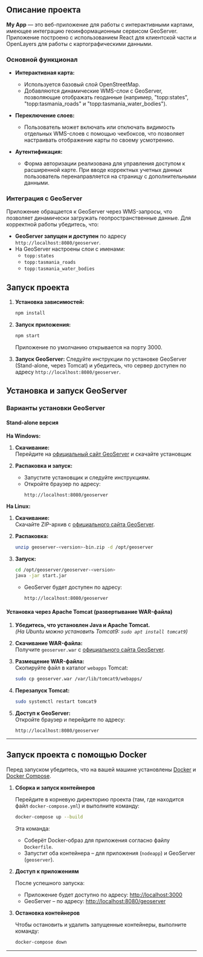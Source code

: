 ## Описание проекта

**My App** — это веб-приложение для работы с интерактивными картами, имеющее интеграцию геоинформационным сервисом GeoServer. Приложение построено с использованием React для клиентской части и OpenLayers для работы с картографическими данными.

### Основной функционал

- **Интерактивная карта:**

  - Используется базовый слой OpenStreetMap.
  - Добавляются динамические WMS-слои с GeoServer, позволяющие отображать геоданные (например, "topp:states", "topp:tasmania_roads" и "topp:tasmania_water_bodies").

- **Переключение слоев:**

  - Пользователь может включать или отключать видимость отдельных WMS-слоев с помощью чекбоксов, что позволяет настраивать отображение карты по своему усмотрению.

- **Аутентификация:**
  - Форма авторизации реализована для управления доступом к расширенной карте. При вводе корректных учетных данных пользователь перенаправляется на страницу с дополнительными данными.

### Интеграция с GeoServer

Приложение обращается к GeoServer через WMS-запросы, что позволяет динамически загружать геопространственные данные. Для корректной работы убедитесь, что:

- **GeoServer запущен и доступен** по адресу `http://localhost:8080/geoserver`.
- На GeoServer настроены слои с именами:
  - `topp:states`
  - `topp:tasmania_roads`
  - `topp:tasmania_water_bodies`

## Запуск проекта

1. **Установка зависимостей:**

   ```bash
   npm install
   ```

2. **Запуск приложения:**

   ```bash
   npm start
   ```

   Приложение по умолчанию открывается на порту 3000.

3. **Запуск GeoServer:**
   Следуйте инструкции по установке GeoServer (Stand-alone, через Tomcat) и убедитесь, что сервер доступен по адресу `http://localhost:8080/geoserver`.

## Установка и запуск GeoServer

### Варианты установки GeoServer

#### Stand-alone версия

**На Windows:**

1. **Скачивание:**  
   Перейдите на [официальный сайт GeoServer](https://geoserver.org/download/) и скачайте установщик

2. **Распаковка и запуск:**
   - Запустите установщик и следуйте инструкциям.
   - Откройте браузер по адресу:
     ```
     http://localhost:8080/geoserver
     ```

**На Linux:**

1. **Скачивание:**  
   Скачайте ZIP-архив с [официального сайта GeoServer](https://geoserver.org/download/).

2. **Распаковка:**

   ```bash
   unzip geoserver-<version>-bin.zip -d /opt/geoserver
   ```

3. **Запуск:**
   ```bash
   cd /opt/geoserver/geoserver-<version>
   java -jar start.jar
   ```
   - GeoServer будет доступен по адресу:
     ```
     http://localhost:8080/geoserver
     ```

#### Установка через Apache Tomcat (развертывание WAR-файла)

1. **Убедитесь, что установлен Java и Apache Tomcat.**  
   _(На Ubuntu можно установить Tomcat9: `sudo apt install tomcat9`)_

2. **Скачивание WAR-файла:**  
   Получите `geoserver.war` с [официального сайта GeoServer](https://geoserver.org/download/).

3. **Размещение WAR-файла:**  
   Скопируйте файл в каталог `webapps` Tomcat:

   ```bash
   sudo cp geoserver.war /var/lib/tomcat9/webapps/
   ```

4. **Перезапуск Tomcat:**

   ```bash
   sudo systemctl restart tomcat9
   ```

5. **Доступ к GeoServer:**  
   Откройте браузер и перейдите по адресу:
   ```
   http://localhost:8080/geoserver
   ```

---

## Запуск проекта с помощью Docker

Перед запуском убедитесь, что на вашей машине установлены [Docker](https://www.docker.com/get-started) и [Docker Compose](https://docs.docker.com/compose/install/).

1. **Сборка и запуск контейнеров**

   Перейдите в корневую директорию проекта (там, где находится файл `docker-compose.yml`) и выполните команду:

   ```bash
   docker-compose up --build
   ```

   Эта команда:

   - Соберёт Docker-образ для приложения согласно файлу `Dockerfile`.
   - Запустит оба контейнера – для приложения (`nodeapp`) и GeoServer (`geoserver`).

2. **Доступ к приложениям**

   После успешного запуска:

   - Приложение будет доступно по адресу: [http://localhost:3000](http://localhost:3000)
   - GeoServer – по адресу: [http://localhost:8080/geoserver](http://localhost:8080/geoserver)

3. **Остановка контейнеров**

   Чтобы остановить и удалить запущенные контейнеры, выполните команду:

   ```bash
   docker-compose down
   ```

---
